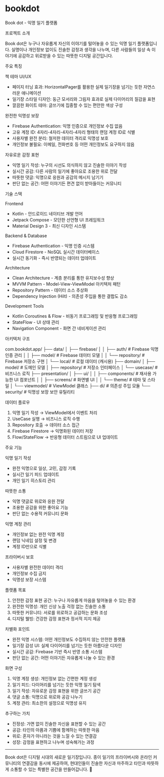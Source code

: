 # bookdot

Book dot - 익명 일기 플랫폼

  프로젝트 소개

  Book dot은 누구나 자유롭게 자신의 이야기를 털어놓을 수 있는 익명 일기 플랫폼입니다. 실명이나 개인정보 없이도 진솔한 감정과 생각을 나누며, 다른 사람들의 일상 속 이야기에 공감하고 위로받을 수 있는 따뜻한
  디지털 공간입니다.

  주요 특징

  책 테마 UI/UX

  - 페이지 터닝 효과: HorizontalPager를 활용한 실제 일기장을 넘기는 듯한 자연스러운 애니메이션
  - 일기장 스타일 디자인: 둥근 모서리와 그림자 효과로 실제 다이어리의 질감을 표현
  - 깔끔한 화이트 테마: 글쓰기에 집중할 수 있는 편안한 색상 구성

  완전한 익명성 보장

  - Firebase Authentication: 익명 인증으로 개인정보 수집 없음
  - 고유 계정 ID: 4자리-4자리-4자리-4자리 형태의 랜덤 계정 ID로 식별
  - 사용자별 완전 분리: 철저한 데이터 격리로 익명성 보호
  - 개인정보 불필요: 이메일, 전화번호 등 어떤 개인정보도 요구하지 않음

  자유로운 감정 표현

  - 익명 일기 작성: 누구의 시선도 의식하지 않고 진솔한 이야기 작성
  - 실시간 공감: 다른 사람의 일기에 좋아요로 조용한 위로 전달
  - 따뜻한 댓글: 익명으로 응원과 공감의 메시지 남기기
  - 판단 없는 공간: 어떤 이야기든 편견 없이 받아들이는 커뮤니티

  기술 스택

  Frontend

  - Kotlin - 안드로이드 네이티브 개발 언어
  - Jetpack Compose - 모던한 선언형 UI 프레임워크
  - Material Design 3 - 최신 디자인 시스템

  Backend & Database

  - Firebase Authentication - 익명 인증 시스템
  - Cloud Firestore - NoSQL 실시간 데이터베이스
  - 실시간 동기화 - 즉시 반영되는 데이터 업데이트

  Architecture

  - Clean Architecture - 계층 분리를 통한 유지보수성 향상
  - MVVM Pattern - Model-View-ViewModel 아키텍처 패턴
  - Repository Pattern - 데이터 소스 추상화
  - Dependency Injection (Hilt) - 의존성 주입을 통한 결합도 감소

  Development Tools

  - Kotlin Coroutines & Flow - 비동기 프로그래밍 및 반응형 프로그래밍
  - StateFlow - UI 상태 관리
  - Navigation Component - 화면 간 네비게이션 관리

  아키텍처 구조

  com.bookdot.app/
  ├── data/
  │   ├── firebase/
  │   │   ├── auth/           # Firebase 익명 인증 관리
  │   │   ├── model/          # Firebase 데이터 모델
  │   │   └── repository/     # Firebase 저장소 구현
  │   └── local/              # 로컬 데이터 (캐시용)
  ├── domain/
  │   ├── model/              # 도메인 모델
  │   ├── repository/         # 저장소 인터페이스
  │   └── usecase/            # 비즈니스 로직
  ├── presentation/
  │   ├── ui/
  │   │   ├── components/     # 재사용 가능한 UI 컴포넌트
  │   │   ├── screens/        # 화면별 UI
  │   │   └── theme/          # 테마 및 스타일
  │   └── viewmodel/          # ViewModel 클래스
  ├── di/                     # 의존성 주입 모듈
  └── security/               # 익명성 보장 보안 유틸리티

  데이터 플로우

  1. 익명 일기 작성 → ViewModel에서 이벤트 처리
  2. UseCase 실행 → 비즈니스 로직 수행
  3. Repository 호출 → 데이터 소스 접근
  4. Firebase Firestore → 익명화된 데이터 저장
  5. Flow/StateFlow → 반응형 데이터 스트림으로 UI 업데이트

  주요 기능

  익명 일기 작성

  - 완전 익명으로 일상, 고민, 감정 기록
  - 실시간 일기 피드 업데이트
  - 개인 일기 히스토리 관리

  따뜻한 소통

  - 익명 댓글로 위로와 응원 전달
  - 조용한 공감을 위한 좋아요 기능
  - 판단 없는 수용적 커뮤니티 문화

  익명 계정 관리

  - 개인정보 없는 완전 익명 계정
  - 랜덤 닉네임 설정 및 변경
  - 계정 ID만으로 식별

  프라이버시 보호

  - 사용자별 완전한 데이터 격리
  - 개인정보 수집 금지
  - 익명성 보장 시스템

  플랫폼 목표

  1. 안전한 감정 표현 공간: 누구나 자유롭게 마음을 털어놓을 수 있는 환경
  2. 완전한 익명성: 개인 신상 노출 걱정 없는 진솔한 소통
  3. 따뜻한 커뮤니티: 서로를 위로하고 공감하는 문화 조성
  4. 디지털 웰빙: 건강한 감정 표현과 정서적 지지 제공

  차별화 포인트

  - 완전 익명 시스템: 어떤 개인정보도 수집하지 않는 안전한 플랫폼
  - 일기장 감성 UI: 실제 다이어리를 넘기는 듯한 아름다운 디자인
  - 실시간 공감: Firebase 기반 즉시 반영 소통 시스템
  - 판단 없는 공간: 어떤 이야기든 자유롭게 나눌 수 있는 환경

  화면 구성

  1. 익명 계정 생성: 개인정보 없는 간편한 계정 생성
  2. 일기 피드: 다이어리를 넘기는 듯한 익명 일기 탐색
  3. 일기 작성: 자유로운 감정 표현을 위한 글쓰기 공간
  4. 댓글 소통: 익명으로 위로와 공감 나누기
  5. 계정 관리: 최소한의 설정으로 익명성 유지

  추구하는 가치

  - 진정성: 가면 없이 진솔한 자신을 표현할 수 있는 공간
  - 공감: 타인의 아픔과 기쁨에 함께하는 따뜻한 마음
  - 위로: 혼자가 아니라는 것을 느낄 수 있는 연결감
  - 성장: 감정을 표현하고 나누며 성숙해가는 과정

  ---
  Book dot은 디지털 시대의 새로운 일기장입니다. 종이 일기의 프라이버시와 온라인 커뮤니티의 연결감을 동시에 제공하여, 현대인들이 진솔한 자신과 마주하고 타인과 따뜻하게 소통할 수 있는 특별한 공간을
  만들어갑니다. 📖
